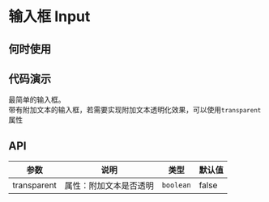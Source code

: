 
# 输入框 Input

## 何时使用

## 代码演示

<div class="grid-x grid-margin-x">
  <div class="medium-6 large-6 cell">
    <nt-example>
      <nt-example-showcase>
        <example-input-basic></example-input-basic>
      </nt-example-showcase>
      <nt-example-legend title="基本">最简单的输入框。</nt-example-legend>
      <nt-example-code [code]="basicCode"></nt-example-code>
    </nt-example>
  </div>
</div>

<div class="grid-x grid-margin-x">
  <div class="medium-6 large-6 cell">
    <nt-example>
      <nt-example-showcase>
        <example-input-group></example-input-group>
      </nt-example-showcase>
      <nt-example-legend title="附加文本">
        带有附加文本的输入框，若需要实现附加文本透明化效果，可以使用<code>transparent</code>属性
      </nt-example-legend>
      <nt-example-code [code]="groupCode"></nt-example-code>
    </nt-example>
  </div>
</div>

## API

| 参数 | 说明 | 类型 | 默认值 |
| --- | --- | --- | --- |
| transparent | 属性：附加文本是否透明 | `boolean` | false |
